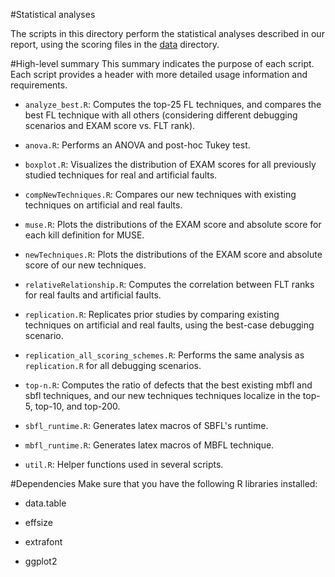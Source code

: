 #Statistical analyses

The scripts in this directory perform the statistical analyses described
in our report, using the scoring files in the [data](../data) directory.

#High-level summary
This summary indicates the purpose of each script.  Each script
provides a header with more detailed usage information and requirements.

* `analyze_best.R`: Computes the top-25 FL techniques, and compares the
                     best FL technique with all others (considering
                     different debugging scenarios and EXAM score vs.
                     FLT rank).

* `anova.R`: Performs an ANOVA and post-hoc Tukey test.

* `boxplot.R`: Visualizes the distribution of EXAM scores for all
               previously studied techniques for real and artificial
               faults.

* `compNewTechniques.R`: Compares our new techniques with existing
                         techniques on artificial and real faults.

* `muse.R`: Plots the distributions of the EXAM score and absolute score
            for each kill definition for MUSE.

* `newTechniques.R`: Plots the distributions of the EXAM score and
                     absolute score of our new techniques. 

* `relativeRelationship.R`: Computes the correlation between FLT ranks
                            for real faults and artificial faults.

* `replication.R`: Replicates prior studies by comparing existing
                   techniques on artificial and real faults, using the
                   best-case debugging scenario.

* `replication_all_scoring_schemes.R`: Performs the same analysis as
                                       `replication.R` for all debugging
                                       scenarios.

* `top-n.R`: Computes the ratio of defects that the best existing mbfl
             and sbfl techniques, and our new techniques techniques
             localize in the top-5, top-10, and top-200.

* `sbfl_runtime.R`: Generates latex macros of SBFL's runtime.

* `mbfl_runtime.R`: Generates latex macros of MBFL technique.

* `util.R`: Helper functions used in several scripts.

#Dependencies
Make sure that you have the following R libraries installed:

* data.table

* effsize

* extrafont

* ggplot2
